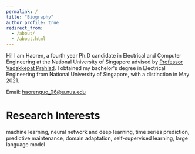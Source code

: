```yaml
---
permalink: /
title: "Biography"
author_profile: true
redirect_from: 
  - /about/
  - /about.html
---
```


Hi! I am Haoren, a fourth year Ph.D candidate in Electrical and Computer Engineering at the National University of Singapore advised by [Professor Vadakkepat Prahlad](https://scholar.google.com/citations?user=Mq5ihGYAAAAJ&hl=en). I obtained my bachelor's degree in Electrical Engineering from National University of Singapore, with a distinction in May 2021.

Email: haorenguo_06@u.nus.edu

Research Interests
======
machine learning, neural network and deep learning, time series prediction, predictive maintenance, domain adaptation, self-supervised learning, large language model
